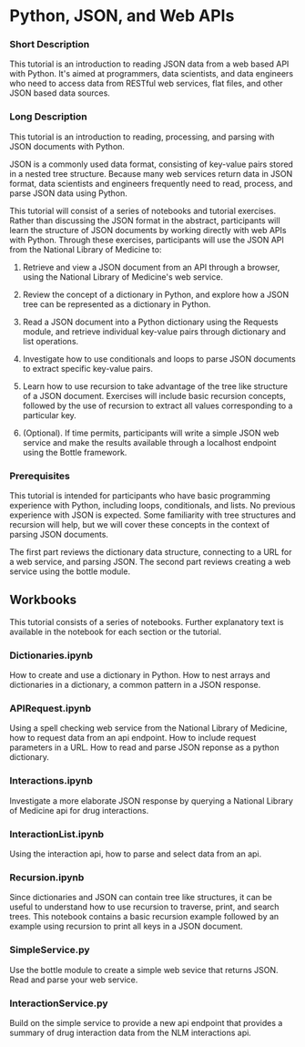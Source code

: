 # Python, JSON, and Web APIs

### Short Description

This tutorial is an introduction to reading JSON data from a web based API with Python. It's aimed at programmers, data scientists, and data engineers who need to access data from RESTful web services, flat files, and other JSON based data sources. 

### Long Description

This tutorial is an introduction to reading, processing, and parsing with JSON documents with Python. 

JSON is a commonly used data format, consisting of key-value pairs stored in a nested tree structure. Because many web services return data in JSON format, data scientists and engineers frequently need to read, process, and parse JSON data using Python.

This tutorial will consist of a series of notebooks and tutorial exercises. Rather than discussing the JSON format in the abstract, participants will learn the structure of JSON documents by working directly with web APIs with Python. Through these exercises, participants will use the JSON API from the National Library of Medicine to:

1. Retrieve and view a JSON document from an API through a browser, using the National Library of Medicine's web service.

2. Review the concept of a dictionary in Python, and explore how a JSON tree can be represented as a dictionary in Python.

3. Read a JSON document into a Python dictionary using the Requests module, and retrieve individual key-value pairs through dictionary and list operations.

4. Investigate how to use conditionals and loops to parse JSON documents to extract specific key-value pairs. 

5. Learn how to use recursion to take advantage of the tree like structure of a JSON document. Exercises will include basic recursion concepts, followed by the use of recursion to extract all values corresponding to a particular key. 

6. (Optional). If time permits, participants will write a simple JSON web service and make the results available through a localhost endpoint using the Bottle framework. 

### Prerequisites

This tutorial is intended for participants who have basic programming experience with Python, including loops, conditionals, and lists. No previous experience with JSON is expected. Some familiarity with tree structures and recursion will help, but we will cover these concepts in the context of parsing JSON documents.  

The first part reviews the dictionary data structure, connecting to a URL for a web service, and parsing JSON.  The second part reviews creating a web service using the bottle module.  

## Workbooks

This tutorial consists of a series of notebooks. Further explanatory text is available in the notebook for each section or the tutorial. 

### Dictionaries.ipynb
How to create and use a dictionary in Python.  How to nest arrays and dictionaries in a dictionary, a common pattern in a JSON response.   

### APIRequest.ipynb

Using a spell checking web service from the National Library of Medicine, how to request data from an api endpoint.  How to include request parameters in a URL.  How to read and parse JSON reponse as a python dictionary.  

### Interactions.ipynb

Investigate a more elaborate JSON response by querying a National Library of Medicine api for drug interactions.

### InteractionList.ipynb

Using the interaction api, how to parse and select data from an api.

### Recursion.ipynb

Since dictionaries and JSON can contain tree like structures, it can be useful to understand how to use recursion to traverse, print, and search trees. This notebook contains a basic recursion example followed by an example using recursion to print all keys in a JSON document.  

### SimpleService.py

Use the bottle module to create a simple web sevice that returns JSON.  Read and parse your web service.

### InteractionService.py

Build on the simple service to provide a new api endpoint that provides a summary of drug interaction data from the NLM interactions api.  


